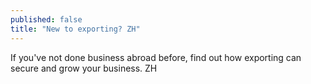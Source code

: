 ```yaml
---
published: false
title: "New to exporting? ZH"
---
```

If you've not done business abroad before, find out how exporting can secure and grow your business. ZH